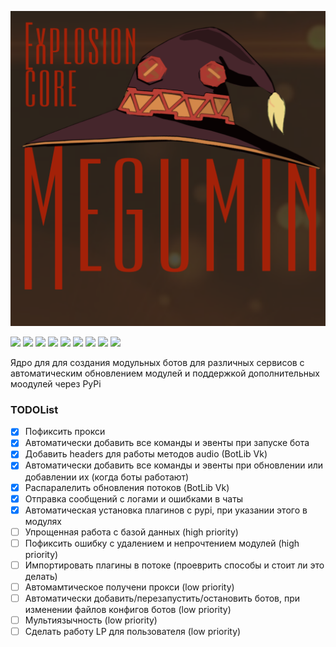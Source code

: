 <p align="center"><img src="https://raw.githubusercontent.com/EdwardFuchs/EdwardFuchs/main/logo_MEC.svg" /></p>

![](https://img.shields.io/github/pipenv/locked/python-version/EdwardFuchs/MeguminExplosionCore)
![](https://img.shields.io/github/license/EdwardFuchs/MeguminExplosionCore)
![](https://img.shields.io/github/pipenv/locked/dependency-version/EdwardFuchs/MeguminExplosionCore/watchdog)
![](https://badges.pufler.dev/visits/EdwardFuchs/MeguminExplosionCore)
![](https://img.shields.io/github/repo-size/EdwardFuchs/MeguminExplosionCore)
![](https://img.shields.io/tokei/lines/github/EdwardFuchs/MeguminExplosionCore)
![](https://img.shields.io/scrutinizer/quality/g/EdwardFuchs/MeguminExplosionCore)
![](https://img.shields.io/github/commit-activity/m/EdwardFuchs/MeguminExplosionCore)
![](https://img.shields.io/github/last-commit/EdwardFuchs/MeguminExplosionCore)

Ядро для для создания модульных ботов для различных сервисов с автоматическим обновлением модулей и поддержкой дополнительных моодулей через PyPi

### TODOList
- [X] Пофиксить прокси
- [X] Автоматически добавить все команды и эвенты при запуске бота
- [X] Добавить headers для работы методов audio (BotLib Vk)
- [X] Автоматически добавить все команды и эвенты при обновлении или добавлении их (когда боты работают)
- [X] Распаралелить обновления потоков (BotLib Vk)
- [X] Отправка сообщений с логами и ошибками в чаты
- [X] Автоматическая установка плагинов с pypi, при указании этого в модулях
- [ ] Упрощенная работа с базой данных (high priority)
- [ ] Пофиксить ошибку с удалением и непрочтением модулей (high priority)
- [ ] Импортировать плагины в потоке (проеврить способы и стоит ли это делать)
- [ ] Автомамтическое получени прокси (low priority)
- [ ] Автоматически добавить/перезапустить/остановить ботов, при изменении файлов  конфигов ботов (low priority)
- [ ] Мультиязычность (low priority)
- [ ] Сделать работу LP для пользователя (low priority)
